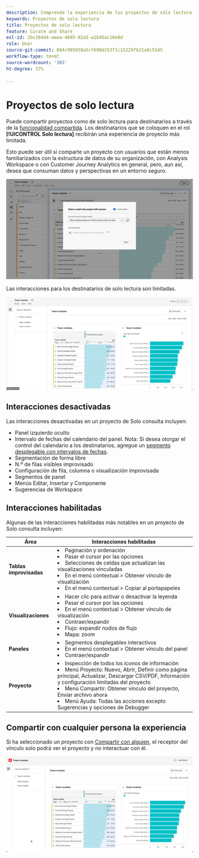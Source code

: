 ```yaml
---
description: Comprenda la experiencia de los proyectos de solo lectura en Analysis Workspace.
keywords: Proyectos de solo lectura
title: Proyectos de solo lectura
feature: Curate and Share
exl-id: 2bc26444-aeea-4695-92a5-a2b45ac18e0d
role: User
source-git-commit: 084c995658a5cf698d253f1c15229f621a8c55d5
workflow-type: tm+mt
source-wordcount: '303'
ht-degree: 37%

---
```


# Proyectos de solo lectura

Puede compartir proyectos como de solo lectura para destinatarios a través de la [funcionalidad compartida](/help/analysis-workspace/curate-share/share-projects.md). Los destinatarios que se coloquen en el rol **[!UICONTROL Solo lectura]** recibirán una experiencia de proyecto más limitada.

Esto puede ser útil si comparte un proyecto con usuarios que están menos familiarizados con la estructura de datos de su organización, con Analysis Workspace o con Customer Journey Analytics en general, pero, aun así, desea que consuman datos y perspectivas en un entorno seguro.

![Compartir como de solo lectura](assets/read-only-project-sender.png)

Las interacciones para los destinatarios de solo lectura son limitadas.

![Compartir como de solo lectura recibido](assets/read-only-project-receiver.png)

## Interacciones desactivadas

Las interacciones desactivadas en un proyecto de Solo consulta incluyen:

* Panel izquierdo oculto
* Intervalo de fechas del calendario del panel. Nota: Si desea otorgar el control del calendario a los destinatarios, agregue un [segmento desplegable con intervalos de fechas](https://experienceleague.adobe.com/docs/analytics-learn/tutorials/analysis-workspace/using-panels/using-drop-down-filters.html?lang=es).
* Segmentación de forma libre
* N.º de filas visibles improvisado
* Configuración de fila, columna o visualización improvisada
* Segmentos de panel
* Menús Editar, Insertar y Componente
* Sugerencias de Workspace

## Interacciones habilitadas

Algunas de las interacciones habilitadas más notables en un proyecto de Solo consulta incluyen:

| Área | Interacciones habilitadas |
| --- | --- |
| **Tablas improvisadas** | <li>Paginación y ordenación</li><li>Pasar el cursor por las opciones</li><li>Selecciones de celdas que actualizan las visualizaciones vinculadas</li><li>En el menú contextual > Obtener vínculo de visualización</li><li>En el menú contextual > Copiar al portapapeles</li> |
| **Visualizaciones** | <li>Hacer clic para activar o desactivar la leyenda</li><li>Pasar el cursor por las opciones</li><li>En el menú contextual > Obtener vínculo de visualización</li><li>Contraer/expandir</li><li>Flujo: expandir nodos de flujo</li><li>Mapa: zoom</li></ul> |
| **Paneles** | <li>Segmentos desplegables interactivos</li><li>En el menú contextual > Obtener vínculo del panel</li><li>Contraer/expandir</li> |
| **Proyecto** | <li>Inspección de todos los iconos de información</li><li>Menú Proyecto: Nuevo, Abrir, Definir como página principal, Actualizar, Descargar CSV/PDF, Información y configuración limitadas del proyecto</li><li>Menú Compartir: Obtener vínculo del proyecto, Enviar archivo ahora</li><li>Menú Ayuda: Todas las acciones excepto Sugerencias y opciones de Debugger</li> |


## Compartir con cualquier persona la experiencia

Si ha seleccionado un proyecto con [Compartir con alguien](share-projects.md#share-a-project-with-anyone-no-login-required), el receptor del vínculo solo podrá ver el proyecto y no interactuar con él.

![Compartir con cualquier persona](assets/share-with-anyone-receiver.png)
